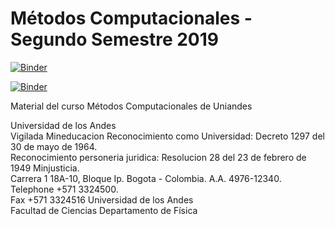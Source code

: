 # Métodos Computacionales - Segundo Semestre 2019

[![Binder](https://mybinder.org/badge_logo.svg)](https://mybinder.org/v2/gh/ComputoCienciasUniandes/FISI2028-201920/master)

[![Binder](https://mybinder.org/badge.svg)](https://mybinder.org/v2/gh/ComputoCienciasUniandes/FISI2026-201920/master?urlpath=lab/tree/ipynb)


Material del curso Métodos Computacionales de Uniandes

Universidad de los Andes  
Vigilada Mineducacion Reconocimiento como Universidad: Decreto 1297 del 30 de mayo de 1964.   
Reconocimiento personeria juridica: Resolucion 28 del 23 de febrero de 1949 Minjusticia.   
Carrera 1 18A-10, Bloque Ip. Bogota - Colombia. A.A. 4976-12340.   
Telephone +571 3324500.  
Fax +571 3324516 
Universidad de los Andes  
Facultad de Ciencias 
Departamento de Física 

